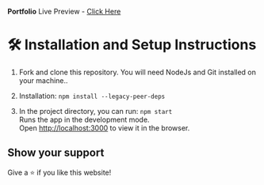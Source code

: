 **Portfolio**
Live Preview - [Click Here](https://https://rahulrawat.vercel.app/)

# 🛠 Installation and Setup Instructions

1. Fork and clone this repository. You will need NodeJs and Git installed on your machine..

2. Installation: `npm install --legacy-peer-deps`

3. In the project directory, you can run: `npm start`\
Runs the app in the development mode.\
Open [http://localhost:3000](http://localhost:3000) to view it in the browser.


## Show your support

Give a ⭐ if you like this website!
